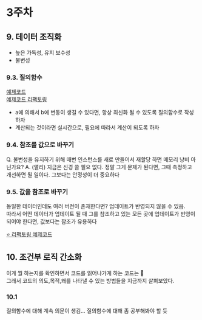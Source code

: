 # 3주차

## 9. 데이터 조직화

- 높은 가독성, 유지 보수성
- 불변성

### 9.3. 질의함수

[예제코드](../ch9/9-3.js)  
[예제코드 리팩토링](../ch9/9-3%20ref.js)

- a에 의해서 b에 변동이 생길 수 있다면, 항상 최신화 될 수 있도록 질의함수로 작성하자
- 계산되는 것이라면 실시간으로, 필요에 따라서 계산이 되도록 하자

### 9.4. 참조를 값으로 바꾸기

Q. 불변성을 유지하기 위해 매번 인스턴스를 새로 만들어서 재할당 하면 메모리 낭비 아닌가요?
A. (앨리) 지금은 신경 쓸 필요 없다. 정말 그게 문제가 된다면, 그때 측정하고 개선하면 될 일이다. 그보다는 안정성이 더 중요하다

### 9.5. 값을 참조로 바꾸기

동일한 데이터인데도 여러 버전이 존재한다면? 업데이트가 반영되지 않을 수 있음.  
따라서 어떤 데이터가 업데이트 될 때 그를 참조하고 있는 모든 곳에 업데이트가 반영이 되어야 한다면, 값보다는 참조가 유용하다

[⭐️ 리팩토링 예제코드](../ch9/9-5%20ref.js)

## 10. 조건부 로직 간소화

이게 뭘 하는지를 확인하면서 코드를 읽어나가게 하는 코드는 💩  
그래서 코드의 의도,목적,왜를 나타낼 수 있는 방법들을 지금까지 살펴보았다.

### 10.1

질의함수에 대해 계속 의문이 생김... 질의함수에 대해 좀 공부해봐야 할 듯
